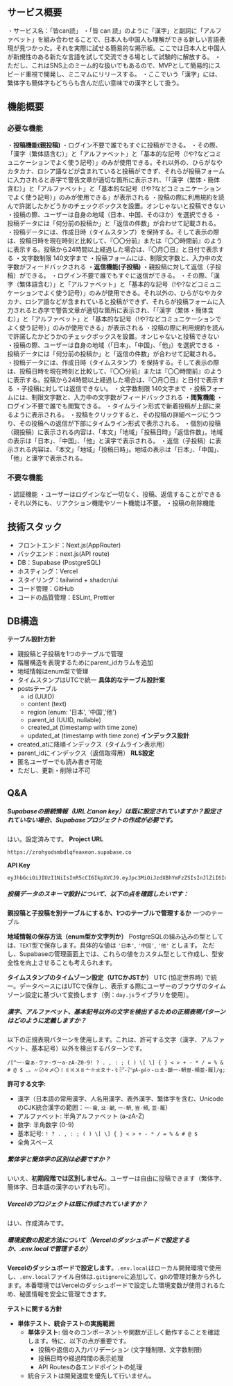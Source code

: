 ## サービス概要
・サービス名：「皆can読」
・「皆 can 読」のように「漢字」と副詞に「アルファベット」を組み合わせることで、日本人も中国人も理解ができる新しい言語表現が見つかった。それを実際に試せる簡易的な掲示板。ここでは日本人と中国人が新規性のある新たな言語を試して交流できる場として試験的に解放する。
・ただし、これはSNS上のミーム的な扱いでもあるので、MVPとして簡易的にスピード重視で開発し、ミニマムにリリースする。
・ここでいう「漢字」には、繁体字も簡体字もどちらも含んだ広い意味での漢字として扱う。

## 機能概要
### 必要な機能
・**投稿機能(親投稿)**
	・ログイン不要で誰でもすぐに投稿ができる。
	・その際、「漢字（繁体語含む）」と「アルファベット」と「基本的な記号（!や?などコミュニケーションでよく使う記号）」のみが使用できる。それ以外の、ひらがなやカタカナ、ロシア語などが含まれていると投稿ができず、それらが投稿フォームに入力されると赤字で警告文章が適切な箇所に表示され、「「漢字（繁体・簡体含む）」と「アルファベット」と「基本的な記号（!や?などコミュニケーションでよく使う記号）」のみが使用できる」が表示される
	・投稿の際に利用規約を読んで許諾したかどうかのチェックボックスを設置。オンじゃないと投稿できない
	・投稿の際、ユーザーは自身の地域（日本、中国、そのほか）を選択できる
	・投稿データには「何分前の投稿か」と「返信の件数」が合わせて記載される。
	・投稿データには、作成日時（タイムスタンプ）を保持する。そして表示の際は、投稿日時を現在時刻と比較して、『〇〇分前』または『〇〇時間前』のように表示する。投稿から24時間以上経過した場合は、『〇月〇日』と日付で表示する
	・文字数制限 140文字まで
	・投稿フォームには、制限文字数と、入力中の文字数がフィードバックされる
・**返信機能(子投稿)**
	・親投稿に対して返信（子投稿）ができる。
	・ログイン不要で誰でもすぐに返信ができる。
	・その際、「漢字（繁体語含む）」と「アルファベット」と「基本的な記号（!や?などコミュニケーションでよく使う記号）」のみが使用できる。それ以外の、ひらがなやカタカナ、ロシア語などが含まれていると投稿ができず、それらが投稿フォームに入力されると赤字で警告文章が適切な箇所に表示され、「「漢字（繁体・簡体含む）」と「アルファベット」と「基本的な記号（!や?などコミュニケーションでよく使う記号）」のみが使用できる」が表示される
	・投稿の際に利用規約を読んで許諾したかどうかのチェックボックスを設置。オンじゃないと投稿できない
	・投稿の際、ユーザーは自身の地域（「日本」、「中国」、「他」）を選択できる
	・投稿データには「何分前の投稿か」と「返信の件数」が合わせて記載される。
	・投稿データには、作成日時（タイムスタンプ）を保持する。そして表示の際は、投稿日時を現在時刻と比較して、『〇〇分前』または『〇〇時間前』のように表示する。投稿から24時間以上経過した場合は、『〇月〇日』と日付で表示する
	・子投稿に対しては返信できない。
	・文字数制限 140文字まで
	・投稿フォームには、制限文字数と、入力中の文字数がフィードバックされる
・**閲覧機能**
	・ログイン不要で誰でも閲覧できる。
	・タイムライン形式で新着投稿が上部に来るように表示される。
	・投稿をクリックすると、その投稿の詳細ページにうつり、その投稿への返信が下部にタイムライン形式で表示される。
・個別の投稿（親投稿）に表示される内容は、「本文」「地域」「投稿日時」「返信件数」。地域の表示は「日本」、「中国」、「他」と漢字で表示される。
	・返信（子投稿）に表示される内容は、「本文」「地域」「投稿日時」。地域の表示は「日本」、「中国」、「他」と漢字で表示される。
### 不要な機能
・認証機能
	・ユーザーはログインなど一切なく、投稿、返信することができる
・それ以外にも、リアクション機能やソート機能は不要。
・投稿の削除機能


## 技術スタック

- フロントエンド：Next.js(AppRouter)
- バックエンド：next.js(API route)
- DB：Supabase (PostgreSQL)
- ホスティング：Vercel
- スタイリング：tailwind + shadcn/ui
- コード管理：GitHub
-  コードの品質管理：ESLint, Prettier


## DB構造
**テーブル設計方針**
- 親投稿と子投稿を1つのテーブルで管理
- 階層構造を表現するためにparent_idカラムを追加
- 地域情報はenum型で管理
- タイムスタンプはUTCで統一
**具体的なテーブル設計案**
- postsテーブル
	- id (UUID)
	- content (text)
	- region (enum: '日本', '中国','他')
	- parent_id (UUID, nullable)
	- created_at (timestamp with time zone)
	- updated_at (timestamp with time zone)
**インデックス設計**
- created_atに降順インデックス（タイムライン表示用）
- parent_idにインデックス（返信取得用）
**RLS設定**
- 匿名ユーザーでも読み書き可能
- ただし、更新・削除は不可


## Q&A

##### Supabaseの接続情報（URLとanon key）は既に設定されていますか？設定されていない場合、Supabaseプロジェクトの作成が必要です。
はい。設定済みです。
**Project URL**
```
https://zrohyodsmbdlqfeaxeon.supabase.co
```
**API Key**
```
eyJhbGciOiJIUzI1NiIsInR5cCI6IkpXVCJ9.eyJpc3MiOiJzdXBhYmFzZSIsInJlZiI6Inpyb2h5b2RzbWJkbHFmZWF4ZW9uIiwicm9sZSI6ImFub24iLCJpYXQiOjE3Mzc2OTk3MjQsImV4cCI6MjA1MzI3NTcyNH0.g53nNFNvJVUhA0XFA2rA_ZihZwsk3Sr4DxPjLVjIAiQ
```

##### 投稿データのスキーマ設計について、以下の点を確認したいです：
**親投稿と子投稿を別テーブルにするか、1つのテーブルで管理するか**
一つのテーブル

**地域情報の保存方法（enum型か文字列か）**
PostgreSQLの組み込みの型としては、`TEXT`型で保存します。具体的な値は `'日本'`, `'中国'`, `'他'` とします。 ただし、Supabaseの管理画面上では、これらの値をカスタム型として作成し、型安全性を向上させることも考えられます。

**タイムスタンプのタイムゾーン設定（UTCかJSTか）**
UTC (協定世界時) で統一。データベースにはUTCで保存し、表示する際にユーザーのブラウザのタイムゾーン設定に基づいて変換します（例：`day.js`ライブラリを使用）。
##### 漢字、アルファベット、基本記号以外の文字を検出するための正規表現パターンはどのように定義しますか？
以下の正規表現パターンを使用します。これは、許可する文字（漢字、アルファベット、基本記号）以外を検出するパターンです。
```
/[^一-龠ぁ-ゔァ-ヴーa-zA-Z0-9! ? . , : ; ( ) \[ \] { } < > + - * / = % & # @ $ 、。〃〄々〆〇〡〢〣〤〥〦〧〨〩〸-〻㍐-㍗㎀-㏿ㇰ-ㇿ㐀-䶵一-鿕豈-頻並-龎]/g;
```
**許可する文字:**
- 漢字（日本語の常用漢字、人名用漢字、表外漢字、繁体字を含む、UnicodeのCJK統合漢字の範囲：`一-龠`, `㐀-䶵`, `一-鿕`, `豈-頻`, `並-龎`）
- アルファベット: 半角アルファベット (a-zA-Z)
- 数字: 半角数字 (0-9)
- 基本記号: `! ? . , : ; ( ) \[ \] { } < > + - * / = % & # @ $`
- 全角スペース

##### 繁体字と簡体字の区別は必要ですか？
いいえ、**初期段階では区別しません**。ユーザーは自由に投稿できます（繁体字、簡体字、日本語の漢字のいずれも可）。

##### Vercelのプロジェクトは既に作成されていますか？
はい、作成済みです。
##### 環境変数の設定方法について（Vercelのダッシュボードで設定するか、.env.localで管理するか）
**Vercelのダッシュボードで設定します**。`.env.local`はローカル開発環境で使用し、`.env.local`ファイル自体は`.gitignore`に追加して、gitの管理対象から外します。本番環境ではVercelのダッシュボードで設定した環境変数が使用されるため、秘匿情報を安全に管理できます。

**テストに関する方針**
- **単体テスト、統合テストの実施範囲**
    - **単体テスト:** 個々のコンポーネントや関数が正しく動作することを確認します。特に、以下の点が重要です。
        - 投稿や返信の入力バリデーション (文字種制限、文字数制限)
        - 投稿日時や経過時間の表示処理
        - API Routesの各エンドポイントの処理
    - 統合テストは開発速度を優先して行いません。

